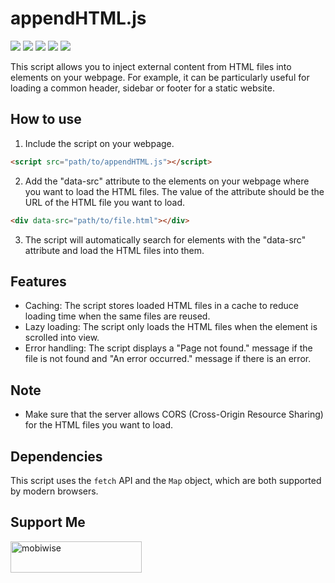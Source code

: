 # appendHTML.js

<div>
  <img src="https://img.shields.io/github/stars/mobiwise-dev/appendHTML.js">
  <img src="https://img.shields.io/github/watchers/mobiwise-dev/appendHTML.js">
  <img src="https://img.shields.io/github/downloads/mobiwise-dev/appendHTML.js/total">
  <img src="https://img.shields.io/github/size/mobiwise-dev/appendHTML.js/appendHTML.js">
  <a href="https://ko-fi.com/mobiwise" target="_blank">
  <img src="https://img.shields.io/badge/Support%20Me-Buy%20Me%20a%20Coffee-red">
  </a>
</div>

This script allows you to inject external content from HTML files into elements on your webpage. For example, it can be particularly useful for loading a common header, sidebar or footer for a static website.

## How to use

1.  Include the script on your webpage.

```html
<script src="path/to/appendHTML.js"></script>
```

2.  Add the "data-src" attribute to the elements on your webpage where you want to load the HTML files. The value of the attribute should be the URL of the HTML file you want to load.

```html
<div data-src="path/to/file.html"></div>
```

3.  The script will automatically search for elements with the "data-src" attribute and load the HTML files into them.

## Features

- Caching: The script stores loaded HTML files in a cache to reduce loading time when the same files are reused.
- Lazy loading: The script only loads the HTML files when the element is scrolled into view.
- Error handling: The script displays a "Page not found." message if the file is not found and "An error occurred." message if there is an error.

## Note

- Make sure that the server allows CORS (Cross-Origin Resource Sharing) for the HTML files you want to load.

## Dependencies

This script uses the `fetch` API and the `Map` object, which are both supported by modern browsers.

## Support Me

<a href="https://ko-fi.com/mobiwise">
  <img src="https://cdn.ko-fi.com/cdn/kofi3.png?v=3" height="50" width="210" alt="mobiwise" target="_blank"/>
</a>
